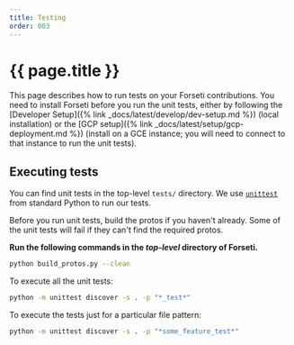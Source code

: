 ```yaml
---
title: Testing
order: 003
---
```

# {{ page.title }}

This page describes how to run tests on your Forseti contributions. You need to
install Forseti before you run the unit tests, either by following the
[Developer Setup]({% link _docs/latest/develop/dev-setup.md %}) (local installation) 
or the [GCP setup]({% link _docs/latest/setup/gcp-deployment.md %}) 
(install on a GCE instance; you will need to connect to that instance to run the unit tests).

## Executing tests

You can find unit tests in the top-level `tests/` directory. We use [`unittest`](https://docs.python.org/2/library/unittest.html)
from standard Python to run our tests.

Before you run unit tests, build the protos if you haven't already.
Some of the unit tests will fail if they can't find the required protos.

**Run the following commands in the _top-level_ directory of Forseti.**

  ```bash
  python build_protos.py --clean
  ```

To execute all the unit tests:

  ```bash
  python -m unittest discover -s . -p "*_test*"
  ```

To execute the tests just for a particular file pattern:

  ```bash
  python -m unittest discover -s . -p "*some_feature_test*"
  ```
